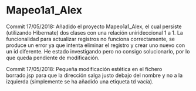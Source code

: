 # Mapeo1a1_Alex

Commit 17/05/2018: Añadido el proyecto Mapeo1a1_Alex, el cual persiste (utilizando Hibernate) dos clases con una relación unirideccional 1 a 1. La funcionalidad para actualizar registros no funciona correctamente, se produce un error ya que intenta eliminar el registro y crear uno nuevo con un id diferente. He estado investigando pero no consigo solucionarlo, por lo que queda pendiente de modificación.

Commit 17/05/2018: Pequeña modificación estética en el fichero borrado.jsp para que la dirección salga justo debajo del nombre y no a la izquierda (simplemente se ha añadido una etiqueta td vacía).